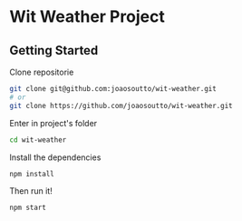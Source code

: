 # Wit Weather Project

## Getting Started

Clone repositorie

```bash
git clone git@github.com:joaosoutto/wit-weather.git
# or
git clone https://github.com/joaosoutto/wit-weather.git
```

Enter in project's folder

```bash
cd wit-weather
```

Install the dependencies

```bash
npm install
```

Then run it!

```bash
npm start
```
